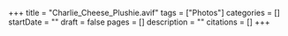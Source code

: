 +++
title = "Charlie_Cheese_Plushie.avif"
tags = ["Photos"]
categories = []
startDate = ""
draft = false
pages = []
description = ""
citations = []
+++

